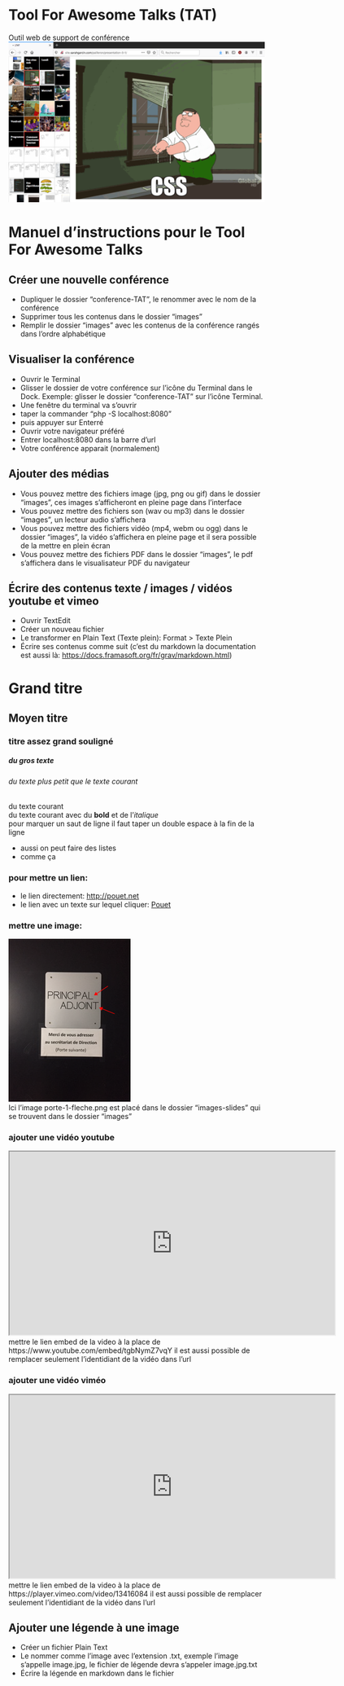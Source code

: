 # Tool For Awesome Talks (TAT)
Outil web de support de conférence
![](tat-screenshot.png)

# Manuel d’instructions pour le Tool For Awesome Talks

## Créer une nouvelle conférence
- Dupliquer le dossier “conference-TAT”, le renommer avec le nom de la conférence
- Supprimer tous les contenus dans le dossier “images”
- Remplir le dossier “images” avec les contenus de la conférence rangés dans l’ordre alphabétique

## Visualiser la conférence
- Ouvrir le Terminal
- Glisser le dossier de votre conférence sur l’icône du Terminal dans le Dock. Exemple: glisser le dossier “conference-TAT” sur l’icône Terminal. 
- Une fenêtre du terminal va s’ouvrir
- taper la commander “php -S localhost:8080”
- puis appuyer sur Enterré
- Ouvrir votre navigateur préféré
- Entrer localhost:8080 dans la barre d’url
- Votre conférence apparait (normalement) 

## Ajouter des médias
- Vous pouvez mettre des fichiers image (jpg, png ou gif) dans le dossier “images”, ces images s’afficheront en pleine page dans l’interface
- Vous pouvez mettre des fichiers son (wav ou mp3) dans le dossier “images”, un lecteur audio s’affichera
- Vous pouvez mettre des fichiers vidéo (mp4, webm ou ogg) dans le dossier “images”, la vidéo s’affichera en pleine page et il sera possible de la mettre en plein écran
- Vous pouvez mettre des fichiers PDF dans le dossier “images”, le pdf s’affichera dans le visualisateur PDF du navigateur


## Écrire des contenus texte / images / vidéos youtube et vimeo
- Ouvrir TextEdit
- Créer un nouveau fichier
- Le transformer en Plain Text (Texte plein): Format > Texte Plein 
- Écrire ses contenus comme suit (c’est du markdown la documentation est aussi là: https://docs.framasoft.org/fr/grav/markdown.html)

# Grand titre
## Moyen titre
### titre assez grand souligné
##### du gros texte
###### du texte plus petit que le texte courant

du texte courant  
du texte courant avec du **bold** et de l’*italique*  
pour marquer un saut de ligne il faut taper un double espace à la fin de la ligne  
- aussi on peut faire des listes
- comme ça  

### pour mettre un lien:
- le lien directement: http://pouet.net
- le lien avec un texte sur lequel cliquer: [Pouet](http://pouet.net) 

### mettre une image: 
![](images/images-slides/porte-1-fleche.png)  
Ici l’image porte-1-fleche.png est placé dans le dossier “images-slides” qui se trouvent dans le dossier “images”

### ajouter une vidéo youtube
<iframe src="https://www.youtube.com/embed/tgbNymZ7vqY" allowfullscreen width=640 height=360 ></iframe>   
mettre le lien embed de la video à la place de https://www.youtube.com/embed/tgbNymZ7vqY   
il est aussi possible de remplacer seulement l’identidiant de la vidéo dans l’url

### ajouter une vidéo viméo
<iframe src="https://player.vimeo.com/video/13416084" width="640" height="360" allowfullscreen></iframe>   
mettre le lien embed de la video à la place de https://player.vimeo.com/video/13416084
il est aussi possible de remplacer seulement l’identidiant de la vidéo dans l’url

## Ajouter une légende à une image
- Créer un fichier Plain Text
- Le nommer comme l’image avec l’extension .txt, exemple l’image s’appelle image.jpg, le fichier de légende devra s’appeler image.jpg.txt
- Écrire la légende en markdown dans le fichier





 